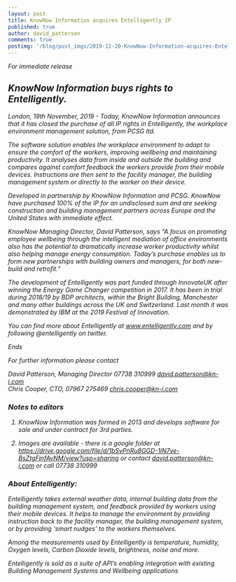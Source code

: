 ```yaml
---
layout: post
title: KnowNow Information acquires Entelligently IP
published: true
author: david_patterson
comments: true
postimg: '/blog/post_imgs/2019-11-20-KnowNow-Information-acquires-Entelligently-IP/Entelligently_Logo_600x400.jpg'
---
```



<em> For immediate release

## KnowNow Information buys rights to Entelligently.

London, 19th November, 2019 - Today, KnowNow Information announces that it has closed the purchase of all IP rights in Entelligently, the workplace environment management solution, from PCSG ltd.

The software solution enables the workplace environment to adapt to ensure the comfort of the workers, improving wellbeing and maintaining productivity. It analyses data from inside and outside the building and compares against comfort feedback the workers provide from their mobile devices. Instructions are then sent to the facility manager, the building management system or directly to the worker on their device.

Developed in partnership by KnowNow Information and PCSG. KnowNow have purchased 100% of the IP for an undisclosed sum and are seeking construction and building management partners across Europe and the United States with immediate effect. 

KnowNow Managing Director, David Patterson, says “A focus on promoting employee wellbeing through the intelligent mediation of office environments also has the potential to dramatically increase worker productivity whilst also helping manage energy consumption. Today’s purchase enables us to form new partnerships with building owners and managers, for both new-build and retrofit.”

The development of Entelligently was part funded through InnovateUK after winning the Energy Game Changer competition in 2017. It has been in trial during 2018/19 by BDP architects, within the Bright Building, Manchester and many other buildings across the UK and Switzerland. Last month it was demonstrated by IBM at the 2019 Festival of Innovation.

You can find more about Entelligently at www.entelligently.com and by following @entelligently on twitter.

<em> Ends



For further information please contact

David Patterson, Managing Director 07738 310999  david.patterson@kn-i.com	
Chris Cooper, CTO, 07967 275469  chris.cooper@kn-i.com



### Notes to editors

1) KnowNow Information was formed in 2013 and develops software for sale and under contract for 3rd parties.

4) Images are available - there is a google folder at https://drive.google.com/file/d/1bSvPnRu8GGD-1iN7ve-BsZtgFjnfAvNM/view?usp=sharing
or contact david.patterson@kn-i.com or call 07738 310999

### About Entelligently:

Entelligently takes external weather data, internal building data from the building management system, and feedback provided by workers using their mobile devices. It helps to manage the environment by providing instruction back to the facility manager, the building management system, or by providing ‘smart nudges’ to the workers themselves.

Among the measurements used by Entelligently is temperature, humidity, Oxygen levels, Carbon Dioxide levels, brightness, noise and more.

Entelligently is sold as a suite of API’s enabling integration with existing Building Management Systems and Wellbeing applications
